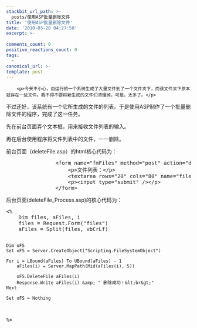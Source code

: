 ```yaml
---
stackbit_url_path: >-
  posts/使用ASP批量删除文件
title: '使用ASP批量删除文件'
date: '2010-03-28 04:27:50'
excerpt: >-
  
comments_count: 0
positive_reactions_count: 0
tags: 
  - 
canonical_url: >-
template: post
---
```


        <p>今天不小心，由运行的一个系统生成了大量文件到了一个文件夹下，而该文件夹下原本就存在一些文件。我不得不要将新生成的文件们清理掉，可是，太多了。</p>
<p>不过还好，该系统有一个它所生成的文件的列表。于是使用ASP制作了一个批量删除文件的程序，完成了这一任务。</p>
<p>先在前台页面弄个文本框，用来接收文件列表的输入。</p>
<p>再在后台使用程序将文件列表中的文件，一一删除。</p>
<p>前台页面（deleteFile.asp）的html核心代码为：</p>
<pre class="brush: html">                &lt;form name="fmFiles" method="post" action="deleteFile_Process.asp"&gt;
                    &lt;p&gt;文件列表：&lt;/p&gt;
                    &lt;textarea rows="20" cols="80" name="files"&gt;&lt;/textarea&gt;
                    &lt;p&gt;&lt;input type="submit" /&gt;&lt;/p&gt;
                &lt;/form&gt;
</pre>
<p>后台页面(deleteFile_Process.asp)的核心代码为：</p>
<pre class="brush: vb">
&lt;%
    Dim files, aFiles, i 
    files = Request.Form("files")
    aFiles = Split(files, vbCrLf)
    
    Dim oFS
    Set oFS = Server.CreateObject("Scripting.FileSystemObject")
    
    For i = LBound(aFiles) To UBound(aFiles) - 1
        aFiles(i) = Server.MapPath(Mid(aFiles(i), 5))
        
        oFS.DeleteFile aFiles(i)
        Response.Write aFiles(i) &amp; " 删除成功！&lt;br&gt;"
    Next 
    
    Set oFS = Nothing
%&gt;
</pre>
<div>&nbsp;</div>
<p>&nbsp;</p>
      